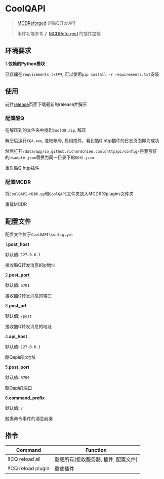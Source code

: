 # CoolQAPI

> [MCDReforged](https://github.com/Fallen-Breath/MCDReforged) 的酷Q开发API
>
> 事件功能参考了 [MCDReforged](https://github.com/Fallen-Breath/MCDReforged) 的插件加载

## 环境要求

1.**依赖的Python模块**

已存储在`requirements.txt`中, 可以使用`pip install -r requirements.txt`安装

## 使用

前往[release](https://github.com/zhang-anzhi/CoolQAPI/releases)页面下载最新的release并解压

### 配置酷Q

在解压到的文件夹中找到`CoolQQ.zip`, 解压

解压后运行`CQA.exe`, 登陆账号, 启用插件，看到酷Q http插件的日志页面即为成功

然后打开`/data/app/io.github.richardchien.coolqhttpapi/config/`将我写好的`example.json`替换为同一目录下的`QQ号.json`

重启酷Q http插件

### 配置MCDR

将`CoolQAPI-MCDR.py`和`CoolQAPI`文件夹放入MCDR的plugins文件夹

重载MCDR

## 配置文件

配置文件位于`CoolQAPI\config.yml`

1.**post_host**

默认值: `127.0.0.1`

接收酷Q转发消息的ip地址

2.**post_port**

默认值: `5701`

接收酷Q转发消息的端口

3.**post_url**

默认值: `/post`

接收酷Q转发消息的地址

4.**api_host**

默认值: `127.0.0.1`

酷Qapi的ip地址

5.**post_port**

默认值: `5700`

酷Qapi的端口

6.**command_prefix**

默认值: `/`

触发命令事件的消息前缀

## 指令

| Command                | Function                                 |
| ---------------------- | ---------------------------------------- |
| !!CQ reload all        | 重载所有(接收服务器, 插件, 配置文件)        |
| !!CQ reload plugin     | 重载插件                                  |
